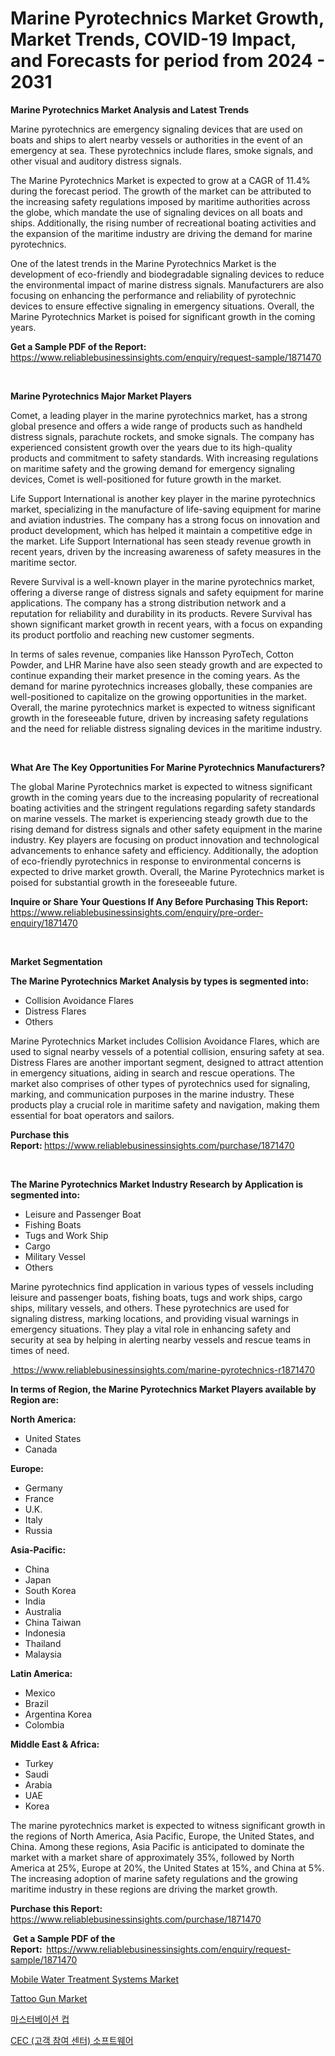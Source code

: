 <p><h1>Marine Pyrotechnics Market Growth, Market Trends, COVID-19 Impact, and Forecasts for period from 2024 - 2031</h1></p><p><strong>Marine Pyrotechnics Market Analysis and Latest Trends</strong></p>
<p><p>Marine pyrotechnics are emergency signaling devices that are used on boats and ships to alert nearby vessels or authorities in the event of an emergency at sea. These pyrotechnics include flares, smoke signals, and other visual and auditory distress signals.</p><p>The Marine Pyrotechnics Market is expected to grow at a CAGR of 11.4% during the forecast period. The growth of the market can be attributed to the increasing safety regulations imposed by maritime authorities across the globe, which mandate the use of signaling devices on all boats and ships. Additionally, the rising number of recreational boating activities and the expansion of the maritime industry are driving the demand for marine pyrotechnics.</p><p>One of the latest trends in the Marine Pyrotechnics Market is the development of eco-friendly and biodegradable signaling devices to reduce the environmental impact of marine distress signals. Manufacturers are also focusing on enhancing the performance and reliability of pyrotechnic devices to ensure effective signaling in emergency situations. Overall, the Marine Pyrotechnics Market is poised for significant growth in the coming years.</p></p>
<p><strong>Get a Sample PDF of the Report:&nbsp;</strong> <a href="https://www.reliablebusinessinsights.com/enquiry/request-sample/1871470">https://www.reliablebusinessinsights.com/enquiry/request-sample/1871470</a></p>
<p>&nbsp;</p>
<p><strong>Marine Pyrotechnics Major Market Players</strong></p>
<p><p>Comet, a leading player in the marine pyrotechnics market, has a strong global presence and offers a wide range of products such as handheld distress signals, parachute rockets, and smoke signals. The company has experienced consistent growth over the years due to its high-quality products and commitment to safety standards. With increasing regulations on maritime safety and the growing demand for emergency signaling devices, Comet is well-positioned for future growth in the market.</p><p>Life Support International is another key player in the marine pyrotechnics market, specializing in the manufacture of life-saving equipment for marine and aviation industries. The company has a strong focus on innovation and product development, which has helped it maintain a competitive edge in the market. Life Support International has seen steady revenue growth in recent years, driven by the increasing awareness of safety measures in the maritime sector.</p><p>Revere Survival is a well-known player in the marine pyrotechnics market, offering a diverse range of distress signals and safety equipment for marine applications. The company has a strong distribution network and a reputation for reliability and durability in its products. Revere Survival has shown significant market growth in recent years, with a focus on expanding its product portfolio and reaching new customer segments.</p><p>In terms of sales revenue, companies like Hansson PyroTech, Cotton Powder, and LHR Marine have also seen steady growth and are expected to continue expanding their market presence in the coming years. As the demand for marine pyrotechnics increases globally, these companies are well-positioned to capitalize on the growing opportunities in the market. Overall, the marine pyrotechnics market is expected to witness significant growth in the foreseeable future, driven by increasing safety regulations and the need for reliable distress signaling devices in the maritime industry.</p></p>
<p>&nbsp;</p>
<p><strong>What Are The Key Opportunities For Marine Pyrotechnics Manufacturers?</strong></p>
<p><p>The global Marine Pyrotechnics market is expected to witness significant growth in the coming years due to the increasing popularity of recreational boating activities and the stringent regulations regarding safety standards on marine vessels. The market is experiencing steady growth due to the rising demand for distress signals and other safety equipment in the marine industry. Key players are focusing on product innovation and technological advancements to enhance safety and efficiency. Additionally, the adoption of eco-friendly pyrotechnics in response to environmental concerns is expected to drive market growth. Overall, the Marine Pyrotechnics market is poised for substantial growth in the foreseeable future.</p></p>
<p><strong>Inquire or Share Your Questions If Any Before Purchasing This Report:</strong> <a href="https://www.reliablebusinessinsights.com/enquiry/pre-order-enquiry/1871470">https://www.reliablebusinessinsights.com/enquiry/pre-order-enquiry/1871470</a></p>
<p>&nbsp;</p>
<p><strong>Market Segmentation</strong></p>
<p><strong>The Marine Pyrotechnics Market Analysis by types is segmented into:</strong></p>
<p><ul><li>Collision Avoidance Flares</li><li>Distress Flares</li><li>Others</li></ul></p>
<p><p>Marine Pyrotechnics Market includes Collision Avoidance Flares, which are used to signal nearby vessels of a potential collision, ensuring safety at sea. Distress Flares are another important segment, designed to attract attention in emergency situations, aiding in search and rescue operations. The market also comprises of other types of pyrotechnics used for signaling, marking, and communication purposes in the marine industry. These products play a crucial role in maritime safety and navigation, making them essential for boat operators and sailors.</p></p>
<p><strong>Purchase this Report:&nbsp;</strong><a href="https://www.reliablebusinessinsights.com/purchase/1871470">https://www.reliablebusinessinsights.com/purchase/1871470</a></p>
<p>&nbsp;</p>
<p><strong>The Marine Pyrotechnics Market Industry Research by Application is segmented into:</strong></p>
<p><ul><li>Leisure and Passenger Boat</li><li>Fishing Boats</li><li>Tugs and Work Ship</li><li>Cargo</li><li>Military Vessel</li><li>Others</li></ul></p>
<p><p>Marine pyrotechnics find application in various types of vessels including leisure and passenger boats, fishing boats, tugs and work ships, cargo ships, military vessels, and others. These pyrotechnics are used for signaling distress, marking locations, and providing visual warnings in emergency situations. They play a vital role in enhancing safety and security at sea by helping in alerting nearby vessels and rescue teams in times of need.</p></p>
<p><a href="https://www.reliablebusinessinsights.com/marine-pyrotechnics-r1871470">&nbsp;https://www.reliablebusinessinsights.com/marine-pyrotechnics-r1871470</a></p>
<p><strong>In terms of Region, the Marine Pyrotechnics Market Players available by Region are:</strong></p>
<p>
    <p> <strong> North America: </strong>
        <ul>
            <li>United States</li>
            <li>Canada</li>
        </ul>
        </p> 
    <p> <strong> Europe: </strong>
        <ul>
            <li>Germany</li>
            <li>France</li>
            <li>U.K.</li>
            <li>Italy</li>
            <li>Russia</li>
        </ul>
        </p> 
    <p> <strong> Asia-Pacific: </strong>
        <ul>
            <li>China</li>
            <li>Japan</li>
            <li>South Korea</li>
            <li>India</li>
            <li>Australia</li>
            <li>China Taiwan</li>
            <li>Indonesia</li>
            <li>Thailand</li>
            <li>Malaysia</li>
        </ul>
        </p> 
    <p> <strong> Latin America: </strong>
        <ul>
            <li>Mexico</li>
            <li>Brazil</li>
            <li>Argentina Korea</li>
            <li>Colombia</li>
        </ul>
        </p> 
    <p> <strong> Middle East & Africa: </strong>
        <ul>
            <li>Turkey</li>
            <li>Saudi</li>
            <li>Arabia</li>
            <li>UAE</li>
            <li>Korea</li>
        </ul>
    </p>
    </p>
<p><p>The marine pyrotechnics market is expected to witness significant growth in the regions of North America, Asia Pacific, Europe, the United States, and China. Among these regions, Asia Pacific is anticipated to dominate the market with a market share of approximately 35%, followed by North America at 25%, Europe at 20%, the United States at 15%, and China at 5%. The increasing adoption of marine safety regulations and the growing maritime industry in these regions are driving the market growth.</p></p>
<p><strong>Purchase this Report: </strong><a href="https://www.reliablebusinessinsights.com/purchase/1871470">https://www.reliablebusinessinsights.com/purchase/1871470</a></p>
<p>&nbsp;<strong>Get a Sample PDF of the Report:&nbsp;&nbsp;</strong><a href="https://www.reliablebusinessinsights.com/enquiry/request-sample/1871470">https://www.reliablebusinessinsights.com/enquiry/request-sample/1871470</a></p>
<p><strong></strong></p>
<p><p><a href="https://github.com/wnxtvsgd56/Market-Research-Report-List-1/blob/main/mobile-water-treatment-systems-market.md">Mobile Water Treatment Systems Market</a></p><p><a href="https://github.com/crlaem461/Market-Research-Report-List-1/blob/main/tattoo-gun-market.md">Tattoo Gun Market</a></p><p><a href="https://github.com/rcabello548/Market-Research-Report-List-2/blob/main/1629561168743.md">마스터베이션 컵</a></p><p><a href="https://medium.com/@kellylyncyh543964/%EA%B3%A0%EA%B0%9D-%ED%8F%AC%EC%9A%A9-%EC%84%BC%ED%84%B0-cec-%EC%86%8C%ED%94%84%ED%8A%B8%EC%9B%A8%EC%96%B4-%EC%8B%9C%EC%9E%A5-%EC%A0%90%EC%9C%A0%EC%9C%A8-%ED%81%AC%EA%B8%B0-%ED%8A%B8%EB%A0%8C%EB%93%9C-%EC%82%B0%EC%97%85-%EB%B6%84%EC%84%9D-%EB%B3%B4%EA%B3%A0%EC%84%9C-%EC%9D%91%EC%9A%A9-%EB%8C%80%EA%B8%B0%EC%97%85-%EC%82%AC%EC%9A%A9%EC%9E%90-1-000%EB%AA%85-%EC%9D%B4%EC%83%81-%EC%A4%91%EC%86%8C%EA%B8%B0%EC%97%85-%EC%82%AC%EC%9A%A9%EC%9E%90-499-1-000%EB%AA%85-%EC%86%8C%EA%B8%B0%EC%97%85-5de56ffaaf36">CEC (고객 참여 센터) 소프트웨어</a></p></p>